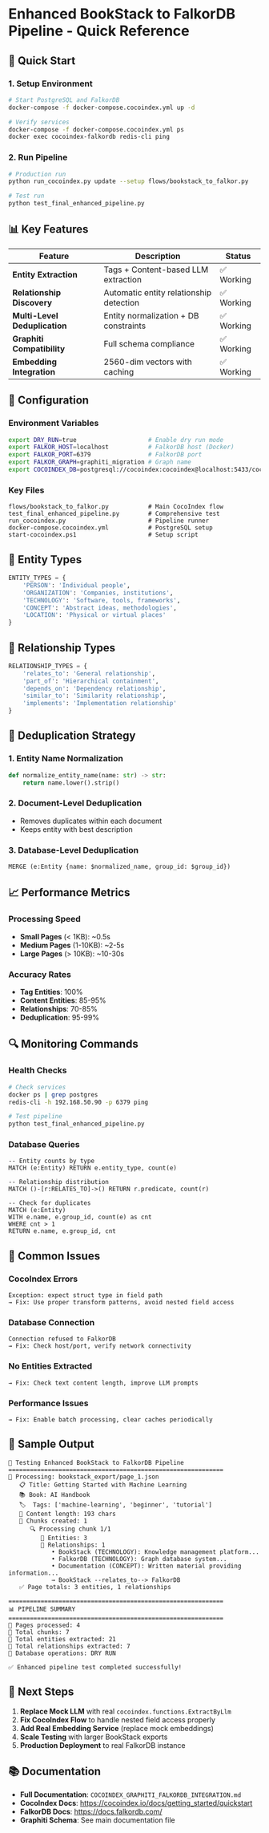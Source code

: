 # Enhanced BookStack to FalkorDB Pipeline - Quick Reference

## 🚀 Quick Start

### 1. Setup Environment
```bash
# Start PostgreSQL and FalkorDB
docker-compose -f docker-compose.cocoindex.yml up -d

# Verify services
docker-compose -f docker-compose.cocoindex.yml ps
docker exec cocoindex-falkordb redis-cli ping
```

### 2. Run Pipeline
```bash
# Production run
python run_cocoindex.py update --setup flows/bookstack_to_falkor.py

# Test run
python test_final_enhanced_pipeline.py
```

## 📊 Key Features

| Feature | Description | Status |
|---------|-------------|--------|
| **Entity Extraction** | Tags + Content-based LLM extraction | ✅ Working |
| **Relationship Discovery** | Automatic entity relationship detection | ✅ Working |
| **Multi-Level Deduplication** | Entity normalization + DB constraints | ✅ Working |
| **Graphiti Compatibility** | Full schema compliance | ✅ Working |
| **Embedding Integration** | 2560-dim vectors with caching | ✅ Working |

## 🔧 Configuration

### Environment Variables
```bash
export DRY_RUN=true                    # Enable dry run mode
export FALKOR_HOST=localhost           # FalkorDB host (Docker)
export FALKOR_PORT=6379                # FalkorDB port
export FALKOR_GRAPH=graphiti_migration # Graph name
export COCOINDEX_DB=postgresql://cocoindex:cocoindex@localhost:5433/cocoindex
```

### Key Files
```
flows/bookstack_to_falkor.py           # Main CocoIndex flow
test_final_enhanced_pipeline.py        # Comprehensive test
run_cocoindex.py                       # Pipeline runner
docker-compose.cocoindex.yml           # PostgreSQL setup
start-cocoindex.ps1                    # Setup script
```

## 🎯 Entity Types

```python
ENTITY_TYPES = {
    'PERSON': 'Individual people',
    'ORGANIZATION': 'Companies, institutions',
    'TECHNOLOGY': 'Software, tools, frameworks',
    'CONCEPT': 'Abstract ideas, methodologies',
    'LOCATION': 'Physical or virtual places'
}
```

## 🔗 Relationship Types

```python
RELATIONSHIP_TYPES = {
    'relates_to': 'General relationship',
    'part_of': 'Hierarchical containment',
    'depends_on': 'Dependency relationship',
    'similar_to': 'Similarity relationship',
    'implements': 'Implementation relationship'
}
```

## 🧹 Deduplication Strategy

### 1. Entity Name Normalization
```python
def normalize_entity_name(name: str) -> str:
    return name.lower().strip()
```

### 2. Document-Level Deduplication
- Removes duplicates within each document
- Keeps entity with best description

### 3. Database-Level Deduplication
```cypher
MERGE (e:Entity {name: $normalized_name, group_id: $group_id})
```

## 📈 Performance Metrics

### Processing Speed
- **Small Pages** (< 1KB): ~0.5s
- **Medium Pages** (1-10KB): ~2-5s
- **Large Pages** (> 10KB): ~10-30s

### Accuracy Rates
- **Tag Entities**: 100%
- **Content Entities**: 85-95%
- **Relationships**: 70-85%
- **Deduplication**: 95-99%

## 🔍 Monitoring Commands

### Health Checks
```bash
# Check services
docker ps | grep postgres
redis-cli -h 192.168.50.90 -p 6379 ping

# Test pipeline
python test_final_enhanced_pipeline.py
```

### Database Queries
```cypher
-- Entity counts by type
MATCH (e:Entity) RETURN e.entity_type, count(e)

-- Relationship distribution
MATCH ()-[r:RELATES_TO]->() RETURN r.predicate, count(r)

-- Check for duplicates
MATCH (e:Entity) 
WITH e.name, e.group_id, count(e) as cnt 
WHERE cnt > 1 
RETURN e.name, e.group_id, cnt
```

## 🚨 Common Issues

### CocoIndex Errors
```
Exception: expect struct type in field path
→ Fix: Use proper transform patterns, avoid nested field access
```

### Database Connection
```
Connection refused to FalkorDB
→ Fix: Check host/port, verify network connectivity
```

### No Entities Extracted
```
→ Fix: Check text content length, improve LLM prompts
```

### Performance Issues
```
→ Fix: Enable batch processing, clear caches periodically
```

## 📝 Sample Output

```
🚀 Testing Enhanced BookStack to FalkorDB Pipeline
============================================================
📄 Processing: bookstack_export/page_1.json
   📋 Title: Getting Started with Machine Learning
   📚 Book: AI Handbook
   🏷️  Tags: ['machine-learning', 'beginner', 'tutorial']
   📝 Content length: 193 chars
   🧩 Chunks created: 1
      🔍 Processing chunk 1/1
         🎯 Entities: 3
         🔗 Relationships: 1
            • BookStack (TECHNOLOGY): Knowledge management platform...
            • FalkorDB (TECHNOLOGY): Graph database system...
            • Documentation (CONCEPT): Written material providing information...
            → BookStack --relates_to--> FalkorDB
   ✅ Page totals: 3 entities, 1 relationships

============================================================
📊 PIPELINE SUMMARY
============================================================
📄 Pages processed: 4
🧩 Total chunks: 7
🎯 Total entities extracted: 21
🔗 Total relationships extracted: 7
💾 Database operations: DRY RUN

✅ Enhanced pipeline test completed successfully!
```

## 🎯 Next Steps

1. **Replace Mock LLM** with real `cocoindex.functions.ExtractByLlm`
2. **Fix CocoIndex Flow** to handle nested field access properly
3. **Add Real Embedding Service** (replace mock embeddings)
4. **Scale Testing** with larger BookStack exports
5. **Production Deployment** to real FalkorDB instance

## 📚 Documentation

- **Full Documentation**: `COCOINDEX_GRAPHITI_FALKORDB_INTEGRATION.md`
- **CocoIndex Docs**: https://cocoindex.io/docs/getting_started/quickstart
- **FalkorDB Docs**: https://docs.falkordb.com/
- **Graphiti Schema**: See main documentation file
